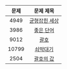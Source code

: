 | 문제 | 문제 제목 |
| :--: | :--: |
| 4949 | [균형잡힌 세상](https://www.acmicpc.net/problem/4949) |
| 3986 | [좋은 단어](https://www.acmicpc.net/problem/3986) |
| 9012 | [괄호](https://www.acmicpc.net/problem/9012) |
| 10799 | [쇠막대기](https://www.acmicpc.net/problem/10799) |
| 2504 | [괄호의 값](https://www.acmicpc.net/problem/2504) |
